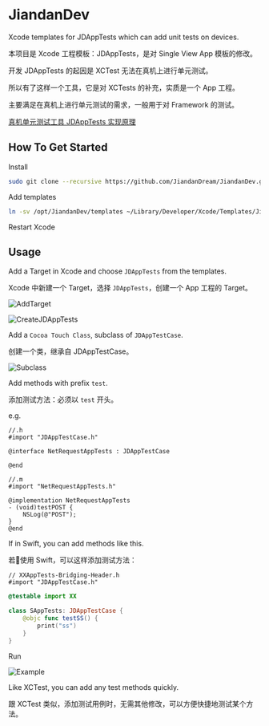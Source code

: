 # JiandanDev
Xcode templates for JDAppTests which can add unit tests on devices.

本项目是 Xcode 工程模板：JDAppTests，是对 Single View App 模板的修改。

开发 JDAppTests 的起因是 XCTest 无法在真机上进行单元测试。

所以有了这样一个工具，它是对 XCTests 的补充，实质是一个 App 工程。

主要满足在真机上进行单元测试的需求，一般用于对 Framework 的测试。

[真机单元测试工具 JDAppTests 实现原理](https://www.jianshu.com/p/a5cc2c2a0588)

## How To Get Started
Install
```sh
sudo git clone --recursive https://github.com/JiandanDream/JiandanDev.git /opt/JiandanDev
```

Add templates
```sh
ln -sv /opt/JiandanDev/templates ~/Library/Developer/Xcode/Templates/JiandanDev
```

Restart Xcode

## Usage
Add a Target in Xcode and choose `JDAppTests` from the templates.

Xcode 中新建一个 Target，选择 `JDAppTests`，创建一个 App 工程的 Target。

![AddTarget](https://ws4.sinaimg.cn/large/006tNc79gy1fqovyzo9auj30cq0bujsb.jpg)

![CreateJDAppTests](https://ws4.sinaimg.cn/large/006tNc79gy1fqovz8kmzqj30jp08swey.jpg)

Add a `Cocoa Touch Class`, subclass of `JDAppTestCase`.

创建一个类，继承自 JDAppTestCase。

![Subclass](https://ws2.sinaimg.cn/large/006tNc79gy1fqovwoln2gj30ka0emq3l.jpg)

Add methods with prefix `test`.

添加测试方法：必须以 `test` 开头。

e.g.
```objc
//.h
#import "JDAppTestCase.h"

@interface NetRequestAppTests : JDAppTestCase

@end

//.m
#import "NetRequestAppTests.h"

@implementation NetRequestAppTests
- (void)testPOST {
    NSLog(@"POST");
}
@end

```

If in Swift, you can add methods like this.

若使用 Swift，可以这样添加测试方法：

```objc
// XXAppTests-Bridging-Header.h
#import "JDAppTestCase.h"
```

```swift
@testable import XX

class SAppTests: JDAppTestCase {
    @objc func testSS() {
        print("ss")
    }
}
```

Run

![Example](https://ws3.sinaimg.cn/large/006tNc79gy1fqov2n91ing308w0hxgym.gif)

Like XCTest, you can add any test methods quickly.

跟 XCTest 类似，添加测试用例时，无需其他修改，可以方便快捷地测试某个方法。